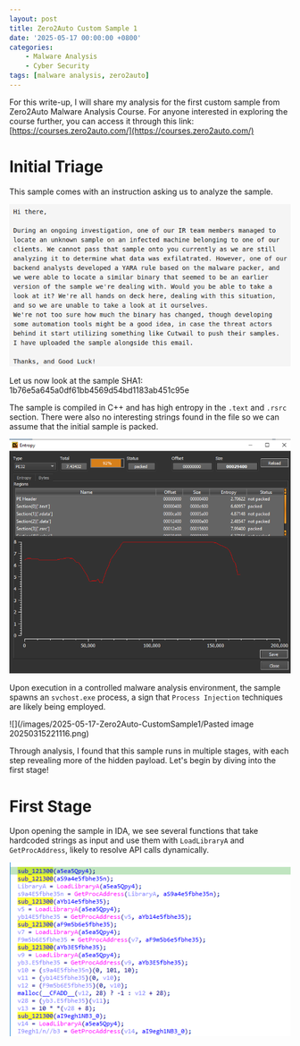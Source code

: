 ```yaml
---
layout: post
title: Zero2Auto Custom Sample 1
date: '2025-05-17 00:00:00 +0800'
categories:
    - Malware Analysis
    - Cyber Security
tags: [malware analysis, zero2auto]
---
```


For this write-up, I will share my analysis for the first custom sample from Zero2Auto Malware Analysis Course. For anyone interested in exploring the course further, you can access it through this link: [https://courses.zero2auto.com/](https://courses.zero2auto.com/)

# Initial Triage

This sample comes with an instruction asking us to analyze the sample.

![](/images/2025-05-17-Zero2Auto-CustomSample1/Screenshot_2025-05-17_03-17-34.png)

Let us now look at the sample
SHA1: 1b76e5a645a0df61bb4569d54bd1183ab451c95e

The sample is compiled in C++ and has high entropy in the `.text` and `.rsrc` section. There were also no interesting strings found in the file so we can assume that the initial sample is packed. 

![img-description](/images/2025-05-17-Zero2Auto-CustomSample1/20250312164000.png)


Upon execution in a controlled malware analysis environment, the sample spawns an  `svchost.exe` process, a sign that `Process Injection` techniques are likely being employed. 

![](/images/2025-05-17-Zero2Auto-CustomSample1/Pasted image 20250315221116.png)

Through analysis, I found that this sample runs in multiple stages, with each step revealing more of the hidden payload. Let's begin by diving into the first stage!

# First Stage 

Upon opening the sample in IDA, we see several functions that take hardcoded strings as input and use them with `LoadLibraryA` and `GetProcAddress`, likely to resolve API calls dynamically.

![img-description](/images/2025-05-17-Zero2Auto-CustomSample1/20250312183551.png)


